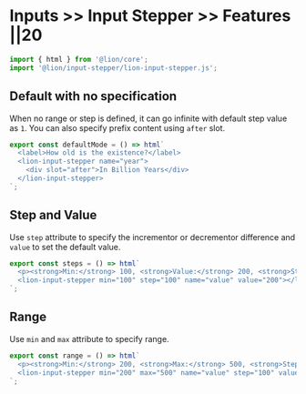# Inputs >> Input Stepper >> Features ||20

```js script
import { html } from '@lion/core';
import '@lion/input-stepper/lion-input-stepper.js';
```

## Default with no specification

When no range or step is defined, it can go infinite with default step value as `1`. You can also specify prefix content using `after` slot.

```js preview-story
export const defaultMode = () => html`
  <label>How old is the existence?</label>
  <lion-input-stepper name="year">
    <div slot="after">In Billion Years</div>
  </lion-input-stepper>
`;
```

## Step and Value

Use `step` attribute to specify the incrementor or decrementor difference and `value` to set the default value.

```js preview-story
export const steps = () => html`
  <p><strong>Min:</strong> 100, <strong>Value:</strong> 200, <strong>Step:</strong> 100</p>
  <lion-input-stepper min="100" step="100" name="value" value="200"></lion-input-stepper>
`;
```

## Range

Use `min` and `max` attribute to specify range.

```js preview-story
export const range = () => html`
  <p><strong>Min:</strong> 200, <strong>Max:</strong> 500, <strong>Step:</strong> 100</p>
  <lion-input-stepper min="200" max="500" name="value" step="100" value="200"></lion-input-stepper>
`;
```
